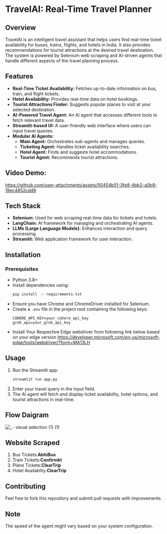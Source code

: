 # TravelAI: Real-Time Travel Planner

## Overview
TravelAI is an intelligent travel assistant that helps users find real-time ticket availability for buses, trains, flights, and hotels in India. It also provides recommendations for tourist attractions at the desired travel destination. The system is powered by Selenium web scraping and AI-driven agents that handle different aspects of the travel planning process.

## Features
- **Real-Time Ticket Availability:** Fetches up-to-date information on bus, train, and flight tickets.
- **Hotel Availability:** Provides real-time data on hotel bookings.
- **Tourist Attractions Finder:** Suggests popular places to visit at your selected destination.
- **AI-Powered Travel Agent:** An AI agent that accesses different tools to fetch relevant travel data.
- **Streamlit-based UI:** A user-friendly web interface where users can input travel queries.
- **Modular AI Agents:**
  - **Main Agent:** Orchestrates sub-agents and manages queries.
  - **Ticketing Agent:** Handles ticket availability searches.
  - **Hotel Agent:** Finds and suggests hotel accommodations.
  - **Tourist Agent:** Recommends tourist attractions.
## Video Demo:


https://github.com/user-attachments/assets/50454b51-3fe8-4bb2-a0b8-19ec4852cdd9


## Tech Stack
- **Selenium:** Used for web scraping real-time data for tickets and hotels.
- **LangChain:** AI framework for managing and orchestrating AI agents.
- **LLMs (Large Language Models):** Enhances interaction and query processing.
- **Streamlit:** Web application framework for user interaction.

## Installation
### Prerequisites
- Python 3.8+
- Install dependencies using:
  ```bash
  pip install -r requirements.txt
  ```
- Ensure you have Chrome and ChromeDriver installed for Selenium.
- Create a `.env` file in the project root containing the following keys:
  ```
  COHERE_API_KEY=your_cohere_api_key
  grok_api=your_grok_api_key
  ```
- Install Your Respective Edge webdriver from following link below based on your edge version
  https://developer.microsoft.com/en-us/microsoft-edge/tools/webdriver/?form=MA13LH

## Usage
1. Run the Streamlit app:
   ```bash
   streamlit run app.py
   ```
2. Enter your travel query in the input field.
3. The AI agent will fetch and display ticket availability, hotel options, and tourist attractions in real-time.
## Flow Daigram
![_- visual selection (1) (1)](https://github.com/user-attachments/assets/fec2d491-47f6-429f-9c45-867130080180)

## Website Scraped
1) Bus Tickets:**AbhiBus**
2) Train Tickets:**Confirmkt**
3) Plane Tickets:**ClearTrip**
4) Hotel Availablity:**ClearTrip**

## Contributing
Feel free to fork this repository and submit pull requests with improvements.

## Note
The speed of the agent might vary based on your system configuration.


